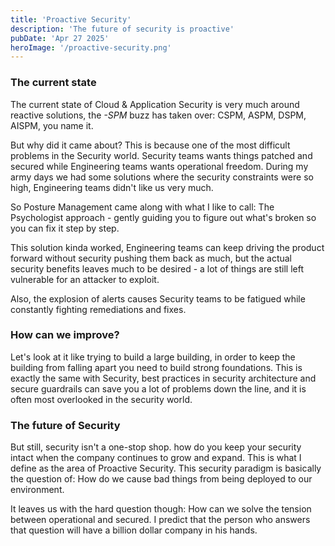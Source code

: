 ```yaml
---
title: 'Proactive Security'
description: 'The future of security is proactive'
pubDate: 'Apr 27 2025'
heroImage: '/proactive-security.png'
---
```


### The current state

The current state of Cloud & Application Security is very much around reactive solutions, the *-SPM* buzz has taken over: CSPM, ASPM, DSPM, AISPM, you name it.

But why did it came about?
This is because one of the most difficult problems in the Security world.
Security teams wants things patched and secured while Engineering teams wants operational freedom. During my army days we had some solutions where the security constraints were so high, Engineering teams didn't like us very much.

So Posture Management came along with what I like to call: The Psychologist approach - gently guiding you to figure out what's broken so you can fix it step by step.

This solution kinda worked, Engineering teams can keep driving the product forward without security pushing them back as much, but the actual security benefits leaves much to be desired - a lot of things are still left vulnerable for an attacker to exploit.

Also, the explosion of alerts causes Security teams to be fatigued while constantly fighting remediations and fixes.

### How can we improve?

Let's look at it like trying to build a large building, in order to keep the building from falling apart you need to build strong foundations.
This is exactly the same with Security, best practices in security architecture and secure guardrails can save you a lot of problems down the line, and it is often most overlooked in the security world.

### The future of Security

But still, security isn't a one-stop shop. how do you keep your security intact when the company continues to grow and expand.
This is what I define as the area of Proactive Security.
This security paradigm is basically the question of: How do we cause bad things from being deployed to our environment.

It leaves us with the hard question though: How can we solve the tension between operational and secured.
I predict that the person who answers that question will have a billion dollar company in his hands.
